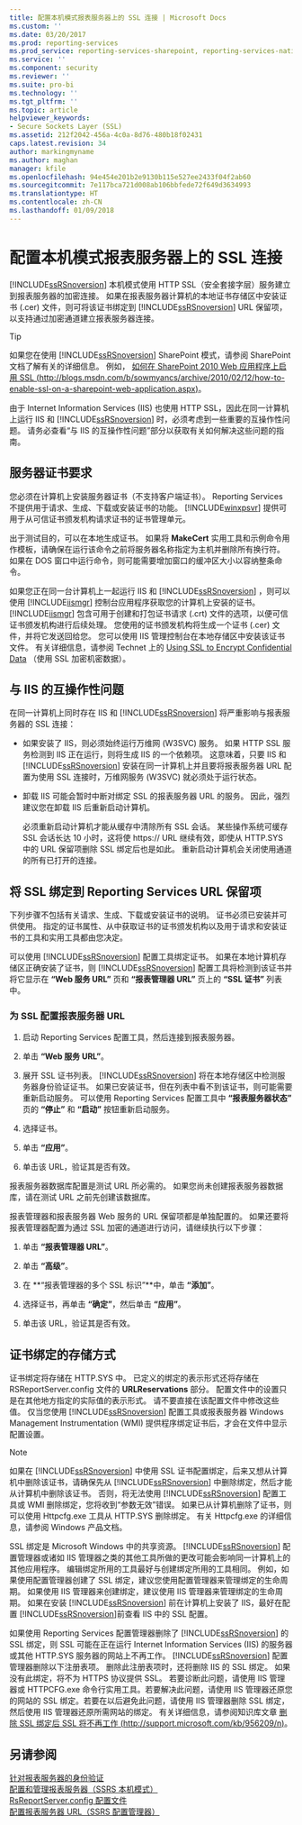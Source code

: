 ```yaml
---
title: 配置本机模式报表服务器上的 SSL 连接 | Microsoft Docs
ms.custom: ''
ms.date: 03/20/2017
ms.prod: reporting-services
ms.prod_service: reporting-services-sharepoint, reporting-services-native
ms.service: ''
ms.component: security
ms.reviewer: ''
ms.suite: pro-bi
ms.technology: ''
ms.tgt_pltfrm: ''
ms.topic: article
helpviewer_keywords:
- Secure Sockets Layer (SSL)
ms.assetid: 212f2042-456a-4c0a-8d76-480b18f02431
caps.latest.revision: 34
author: markingmyname
ms.author: maghan
manager: kfile
ms.openlocfilehash: 94e454e201b2e9130b115e527ee2433f04f2ab60
ms.sourcegitcommit: 7e117bca721d008ab106bbfede72f649d3634993
ms.translationtype: HT
ms.contentlocale: zh-CN
ms.lasthandoff: 01/09/2018
---
```

# <a name="configure-ssl-connections-on-a-native-mode-report-server"></a>配置本机模式报表服务器上的 SSL 连接
  [!INCLUDE[ssRSnoversion](../../includes/ssrsnoversion-md.md)] 本机模式使用 HTTP SSL（安全套接字层）服务建立到报表服务器的加密连接。 如果在报表服务器计算机的本地证书存储区中安装证书 (.cer) 文件，则可将该证书绑定到 [!INCLUDE[ssRSnoversion](../../includes/ssrsnoversion-md.md)] URL 保留项，以支持通过加密通道建立报表服务器连接。  
  
> [!TIP]  
>  如果您在使用 [!INCLUDE[ssRSnoversion](../../includes/ssrsnoversion-md.md)] SharePoint 模式，请参阅 SharePoint 文档了解有关的详细信息。 例如， [如何在 SharePoint 2010 Web 应用程序上启用 SSL (http://blogs.msdn.com/b/sowmyancs/archive/2010/02/12/how-to-enable-ssl-on-a-sharepoint-web-application.aspx)](http://blogs.msdn.com/b/sowmyancs/archive/2010/02/12/how-to-enable-ssl-on-a-sharepoint-web-application.aspx)。  
  
 由于 Internet Information Services (IIS) 也使用 HTTP SSL，因此在同一计算机上运行 IIS 和 [!INCLUDE[ssRSnoversion](../../includes/ssrsnoversion-md.md)] 时，必须考虑到一些重要的互操作性问题。 请务必查看“与 IIS 的互操作性问题”部分以获取有关如何解决这些问题的指南。  
  
## <a name="server-certificate-requirements"></a>服务器证书要求  
 您必须在计算机上安装服务器证书（不支持客户端证书）。 Reporting Services 不提供用于请求、生成、下载或安装证书的功能。 [!INCLUDE[winxpsvr](../../includes/winxpsvr-md.md)] 提供可用于从可信证书颁发机构请求证书的证书管理单元。  
  
 出于测试目的，可以在本地生成证书。 如果将 **MakeCert** 实用工具和示例命令用作模板，请确保在运行该命令之前将服务器名称指定为主机并删除所有换行符。 如果在 DOS 窗口中运行命令，则可能需要增加窗口的缓冲区大小以容纳整条命令。  
  
 如果您正在同一台计算机上一起运行 IIS 和 [!INCLUDE[ssRSnoversion](../../includes/ssrsnoversion-md.md)] ，则可以使用 [!INCLUDE[iismgr](../../includes/iismgr-md.md)] 控制台应用程序获取您的计算机上安装的证书。 [!INCLUDE[iismgr](../../includes/iismgr-md.md)] 包含可用于创建和打包证书请求 (.crt) 文件的选项，以便可信证书颁发机构进行后续处理。 您使用的证书颁发机构将生成一个证书 (.cer) 文件，并将它发送回给您。 您可以使用 IIS 管理控制台在本地存储区中安装该证书文件。 有关详细信息，请参阅 Technet 上的 [Using SSL to Encrypt Confidential Data](http://go.microsoft.com/fwlink/?LinkId=71123) （使用 SSL 加密机密数据）。  
  
## <a name="interoperability-issues-with-iis"></a>与 IIS 的互操作性问题  
 在同一计算机上同时存在 IIS 和 [!INCLUDE[ssRSnoversion](../../includes/ssrsnoversion-md.md)] 将严重影响与报表服务器的 SSL 连接：  
  
-   如果安装了 IIS，则必须始终运行万维网 (W3SVC) 服务。 如果 HTTP SSL 服务检测到 IIS 正在运行，则将生成 IIS 的一个依赖项。 这意味着，只要 IIS 和 [!INCLUDE[ssRSnoversion](../../includes/ssrsnoversion-md.md)] 安装在同一计算机上并且要将报表服务器 URL 配置为使用 SSL 连接时，万维网服务 (W3SVC) 就必须处于运行状态。  
  
-   卸载 IIS 可能会暂时中断对绑定 SSL 的报表服务器 URL 的服务。 因此，强烈建议您在卸载 IIS 后重新启动计算机。  
  
     必须重新启动计算机才能从缓存中清除所有 SSL 会话。 某些操作系统可缓存 SSL 会话长达 10 小时，这将使 https:// URL 继续有效，即使从 HTTP.SYS 中的 URL 保留项删除 SSL 绑定后也是如此。 重新启动计算机会关闭使用通道的所有已打开的连接。  
  
## <a name="bind-ssl-to-a-reporting-services-url-reservation"></a>将 SSL 绑定到 Reporting Services URL 保留项  
 下列步骤不包括有关请求、生成、下载或安装证书的说明。 证书必须已安装并可供使用。 指定的证书属性、从中获取证书的证书颁发机构以及用于请求和安装证书的工具和实用工具都由您决定。  
  
 可以使用 [!INCLUDE[ssRSnoversion](../../includes/ssrsnoversion-md.md)] 配置工具绑定证书。 如果在本地计算机存储区正确安装了证书，则 [!INCLUDE[ssRSnoversion](../../includes/ssrsnoversion-md.md)] 配置工具将检测到该证书并将它显示在 **“Web 服务 URL”** 页和 **“报表管理器 URL”** 页上的 **“SSL 证书”** 列表中。  
  
### <a name="to-configure-a-report-server-url-for-ssl"></a>为 SSL 配置报表服务器 URL  
  
1.  启动 Reporting Services 配置工具，然后连接到报表服务器。  
  
2.  单击 **“Web 服务 URL”**。  
  
3.  展开 SSL 证书列表。 [!INCLUDE[ssRSnoversion](../../includes/ssrsnoversion-md.md)] 将在本地存储区中检测服务器身份验证证书。 如果已安装证书，但在列表中看不到该证书，则可能需要重新启动服务。 可以使用 Reporting Services 配置工具中 **“报表服务器状态”** 页的 **“停止”** 和 **“启动”** 按钮重新启动服务。  
  
4.  选择证书。  
  
5.  单击 **“应用”**。  
  
6.  单击该 URL，验证其是否有效。  
  
 报表服务器数据库配置是测试 URL 所必需的。 如果您尚未创建报表服务器数据库，请在测试 URL 之前先创建该数据库。  
  
 报表管理器和报表服务器 Web 服务的 URL 保留项都是单独配置的。 如果还要将报表管理器配置为通过 SSL 加密的通道进行访问，请继续执行以下步骤：  
  
1.  单击 **“报表管理器 URL”**。  
  
2.  单击 **“高级”**。  
  
3.  在 **“报表管理器的多个 SSL 标识”**中，单击 **“添加”**。  
  
4.  选择证书，再单击 **“确定”**，然后单击 **“应用”**。  
  
5.  单击该 URL，验证其是否有效。  
  
## <a name="how-certificate-bindings-are-stored"></a>证书绑定的存储方式  
 证书绑定将存储在 HTTP.SYS 中。 已定义的绑定的表示形式还将存储在 RSReportServer.config 文件的 **URLReservations** 部分。 配置文件中的设置只是在其他地方指定的实际值的表示形式。 请不要直接在该配置文件中修改这些值。 仅当您使用 [!INCLUDE[ssRSnoversion](../../includes/ssrsnoversion-md.md)] 配置工具或报表服务器 Windows Management Instrumentation (WMI) 提供程序绑定证书后，才会在文件中显示配置设置。  
  
> [!NOTE]  
>  如果在 [!INCLUDE[ssRSnoversion](../../includes/ssrsnoversion-md.md)] 中使用 SSL 证书配置绑定，后来又想从计算机中删除该证书，请确保先从 [!INCLUDE[ssRSnoversion](../../includes/ssrsnoversion-md.md)] 中删除绑定，然后才能从计算机中删除该证书。 否则，将无法使用 [!INCLUDE[ssRSnoversion](../../includes/ssrsnoversion-md.md)] 配置工具或 WMI 删除绑定，您将收到“参数无效”错误。 如果已从计算机删除了证书，则可以使用 Httpcfg.exe 工具从 HTTP.SYS 删除绑定。 有关 Httpcfg.exe 的详细信息，请参阅 Windows 产品文档。  
  
 SSL 绑定是 Microsoft Windows 中的共享资源。 [!INCLUDE[ssRSnoversion](../../includes/ssrsnoversion-md.md)] 配置管理器或诸如 IIS 管理器之类的其他工具所做的更改可能会影响同一计算机上的其他应用程序。 编辑绑定所用的工具最好与创建绑定所用的工具相同。  例如，如果使用配置管理器创建了 SSL 绑定，建议您使用配置管理器来管理绑定的生命周期。 如果使用 IIS 管理器来创建绑定，建议使用 IIS 管理器来管理绑定的生命周期。 如果在安装 [!INCLUDE[ssRSnoversion](../../includes/ssrsnoversion-md.md)] 前在计算机上安装了 IIS，最好在配置 [!INCLUDE[ssRSnoversion](../../includes/ssrsnoversion-md.md)]前查看 IIS 中的 SSL 配置。  
  
 如果使用 Reporting Services 配置管理器删除了 [!INCLUDE[ssRSnoversion](../../includes/ssrsnoversion-md.md)] 的 SSL 绑定，则 SSL 可能在正在运行 Internet Information Services (IIS) 的服务器或其他 HTTP.SYS 服务器的网站上不再工作。 [!INCLUDE[ssRSnoversion](../../includes/ssrsnoversion-md.md)] 配置管理器删除以下注册表项。 删除此注册表项时，还将删除 IIS 的 SSL 绑定。 如果没有此绑定，将不为 HTTPS 协议提供 SSL。 若要诊断此问题，请使用 IIS 管理器或 HTTPCFG.exe 命令行实用工具。若要解决此问题，请使用 IIS 管理器还原您的网站的 SSL 绑定。若要在以后避免此问题，请使用 IIS 管理器删除 SSL 绑定，然后使用 IIS 管理器还原所需网站的绑定。 有关详细信息，请参阅知识库文章 [删除 SSL 绑定后 SSL 将不再工作 (http://support.microsoft.com/kb/956209/n)](http://support.microsoft.com/kb/956209/n)。  
  
## <a name="see-also"></a>另请参阅  
 [针对报表服务器的身份验证](../../reporting-services/security/authentication-with-the-report-server.md)   
 [配置和管理报表服务器（SSRS 本机模式）](../../reporting-services/report-server/configure-and-administer-a-report-server-ssrs-native-mode.md)   
 [RsReportServer.config 配置文件](../../reporting-services/report-server/rsreportserver-config-configuration-file.md)   
 [配置报表服务器 URL（SSRS 配置管理器）](../../reporting-services/install-windows/configure-report-server-urls-ssrs-configuration-manager.md)  
  
  
